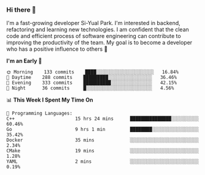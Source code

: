 ### Hi there 👋


I'm a fast-growing developer Si-Yual Park. I'm interested in backend, refactoring and learning new technologies. I am confident that the clean code and efficient process of software engineering can contribute to improving the productivity of the team. My goal is to become a developer who has a positive influence to others 🔭

<!--START_SECTION:waka-->
**I'm an Early 🐤** 

```text
🌞 Morning    133 commits    ████░░░░░░░░░░░░░░░░░░░░░   16.84% 
🌆 Daytime    288 commits    █████████░░░░░░░░░░░░░░░░   36.46% 
🌃 Evening    333 commits    ██████████░░░░░░░░░░░░░░░   42.15% 
🌙 Night      36 commits     █░░░░░░░░░░░░░░░░░░░░░░░░   4.56%

```


📊 **This Week I Spent My Time On** 

```text
💬 Programming Languages: 
C++                      15 hrs 24 mins      ███████████████░░░░░░░░░░   60.46% 
Go                       9 hrs 1 min         ████████░░░░░░░░░░░░░░░░░   35.42% 
Docker                   35 mins             ░░░░░░░░░░░░░░░░░░░░░░░░░   2.34% 
CMake                    19 mins             ░░░░░░░░░░░░░░░░░░░░░░░░░   1.28% 
YAML                     2 mins              ░░░░░░░░░░░░░░░░░░░░░░░░░   0.19%

```


<!--END_SECTION:waka-->
